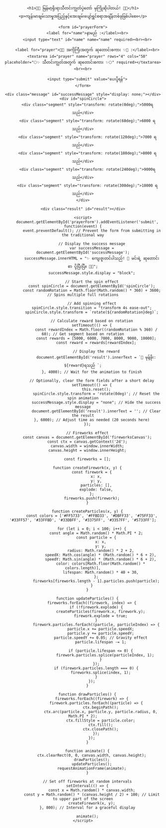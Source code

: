 <html lang="my">
<head>
    <meta charset="UTF-8">
    <meta name="viewport" content="width=device-width, initial-scale=1.0">
    <title>Prayer Form with Lucky Spin and Fireworks</title>
    <style>
        body {
            font-family: Arial, sans-serif;
            background-image: url('https://i.postimg.cc/XvSffVf1/photo-2024-10-02-04-06-14.jpg'); /* Updated background image */
            background-size: cover; /* Cover the entire background */
            background-position: center; /* Center the image */
            text-align: center;
            padding: 50px;
            margin: 0;
            overflow: hidden; /* Prevent scrollbars from appearing */
        }
        form {
            background-color: rgba(255, 255, 255, 0.8); /* White background with transparency */
            border-radius: 10px;
            padding: 20px;
            max-width: 500px;
            margin: auto;
            box-shadow: 0px 4px 10px rgba(0, 0, 0, 0.1);
        }
        input, textarea {
            width: 100%;
            padding: 10px;
            margin: 10px 0;
            border-radius: 5px;
            border: 1px solid #ccc;
        }
        input[type="submit"] {
            background-color: #4CAF50;
            color: white;
            border: none;
            cursor: pointer;
        }
        input[type="submit"]:hover {
            background-color: #45a049;
        }
        .message {
            margin-top: 20px;
            color: green;
            font-weight: bold;
        }
        #spinCircle {
            width: 200px;
            height: 200px;
            border-radius: 50%;
            position: relative;
            margin: 20px auto;
            overflow: hidden;
        }
        .segment {
            position: absolute;
            width: 50%;
            height: 50%;
            border-radius: 0 100% 0 0; /* Only top right rounded */
            transform-origin: 100% 100%;
            color: white; /* Text color */
            display: flex;
            align-items: center;
            justify-content: center;
            font-weight: bold;
            font-size: 16px;
        }
        .segment:nth-child(1) { background: linear-gradient(135deg, #ff7e5f, #feb47b); } /* 5000 MMK */
        .segment:nth-child(2) { background: linear-gradient(135deg, #6a11cb, #2575fc); } /* 6000 MMK */
        .segment:nth-child(3) { background: linear-gradient(135deg, #00c6ff, #0072ff); } /* 7000 MMK */
        .segment:nth-child(4) { background: linear-gradient(135deg, #ff6a00, #ee0979); } /* 8000 MMK */
        .segment:nth-child(5) { background: linear-gradient(135deg, #ff3f20, #ff8c00); } /* 9000 MMK */
        .segment:nth-child(6) { background: linear-gradient(135deg, #43e97b, #38f9d7); } /* 10000 MMK */
        .result {
            margin-top: 20px;
            font-size: 24px;
            font-weight: bold;
        }
        /* Fireworks styles */
        canvas {
            position: absolute;
            top: 0;
            left: 0;
            pointer-events: none; /* Allow clicks to pass through to the form */
        }
    </style>
</head>
<body>
    <canvas id="fireworksCanvas"></canvas>

    <h1>🌸✨ မြန်မာ့ရိုးရာသီတင်းကျွတ်ပွဲတော် မှကြိုဆိုပါတယ်! 🎉🌙</h1>
    <p>ကျန်းမာချမ်းသာမှုအပြည့်နှင့်အေးချမ်းပျော်ရွှင်စရာအချိန်တစ်ခုဖြစ်ပါစေ။</p>
    
    <form id="prayerForm">
        <label for="name">နာမည် :</label><br>
        <input type="text" id="name" name="name" required><br><br>
        
        <label for="prayer">🌸✨ အကိုကြီးအတွက် ဆုတောင်းစကား ✨🌸 :</label><br>
        <textarea id="prayer" name="prayer" rows="4" cols="50" placeholder="🌕✨ သီတင်းကျွတ်အတွက် ဆုတောင်းစကား ✨🌕" required></textarea><br><br>
        
        <input type="submit" value="ပေးပို့ရန်">
    </form>

    <div class="message" id="successMessage" style="display: none;"></div>
    <div id="spinCircle">
        <div class="segment" style="transform: rotate(0deg);">5000ရသည်</div>
        <div class="segment" style="transform: rotate(60deg);">6000 ရသည်</div>
        <div class="segment" style="transform: rotate(120deg);">7000 ရသည်</div>
        <div class="segment" style="transform: rotate(180deg);">8000 ရသည်</div>
        <div class="segment" style="transform: rotate(240deg);">9000ရသည်</div>
        <div class="segment" style="transform: rotate(300deg);">10000 ရသည်</div>
    </div>

    <div class="result" id="result"></div>

    <script>
        document.getElementById('prayerForm').addEventListener('submit', function(event) {
            event.preventDefault(); // Prevent the form from submitting in the traditional way

            // Display the success message
            var successMessage = document.getElementById('successMessage');
            successMessage.innerHTML = "✨ ကျေးဇူးတင်ပါသည်! 💌 မင်းရဲ့ ဆုတောင်းစာ ပို့ပြီးပြီ။ 💌✨";
            successMessage.style.display = "block";

            // Start the spin effect
            const spinCircle = document.getElementById('spinCircle');
            const randomRotation = Math.floor(Math.random() * 360) + 3600; // Spins multiple full rotations

            // Add spinning effect
            spinCircle.style.transition = "transform 4s ease-out";
            spinCircle.style.transform = `rotate(${randomRotation}deg)`;

            // Calculate reward based on rotation
            setTimeout(() => {
                const rewardIndex = Math.floor((randomRotation % 360) / 60); // Get segment based on rotation
                const rewards = [5000, 6000, 7000, 8000, 9000, 10000];
                const reward = rewards[rewardIndex];

                // Display the reward
                document.getElementById('result').innerText = `🎉 မုန့်ဖိုး: ${reward}ရသည် `;
            }, 4000); // Wait for the animation to finish

            // Optionally, clear the form fields after a short delay
            setTimeout(() => {
                this.reset();
                spinCircle.style.transform = 'rotate(0deg)'; // Reset the spin animation
                successMessage.style.display = "none"; // Hide the success message
                document.getElementById('result').innerText = ''; // Clear the result
            }, 6000); // Adjust time as needed (20 seconds here)
        });

        // Fireworks effect
        const canvas = document.getElementById('fireworksCanvas');
        const ctx = canvas.getContext('2d');
        canvas.width = window.innerWidth;
        canvas.height = window.innerHeight;

        const fireworks = [];

        function createFirework(x, y) {
            const firework = {
                x: x,
                y: y,
                particles: [],
                explode: false,
            };
            fireworks.push(firework);
        }

        function createParticles(x, y) {
            const colors = ['#FF5733', '#FFBD33', '#DBFF33', '#75FF33', '#33FF57', '#33FFBD', '#33DBFF', '#3375FF', '#3357FF', '#5733FF'];

            for (let i = 0; i < 100; i++) {
                const angle = Math.random() * Math.PI * 2;
                const particle = {
                    x: x,
                    y: y,
                    radius: Math.random() * 2 + 2,
                    speedX: Math.cos(angle) * (Math.random() * 6 + 2),
                    speedY: Math.sin(angle) * (Math.random() * 6 + 2),
                    color: colors[Math.floor(Math.random() * colors.length)],
                    lifespan: Math.random() * 40 + 30,
                };
                fireworks[fireworks.length - 1].particles.push(particle);
            }
        }

        function updateParticles() {
            fireworks.forEach((firework, index) => {
                if (!firework.explode) {
                    createParticles(firework.x, firework.y);
                    firework.explode = true;
                }
                firework.particles.forEach((particle, particleIndex) => {
                    particle.x += particle.speedX;
                    particle.y += particle.speedY;
                    particle.speedY += 0.05; // Gravity effect
                    particle.lifespan -= 1;

                    if (particle.lifespan <= 0) {
                        firework.particles.splice(particleIndex, 1);
                    }
                });
                if (firework.particles.length === 0) {
                    fireworks.splice(index, 1);
                }
            });
        }

        function drawParticles() {
            fireworks.forEach((firework) => {
                firework.particles.forEach((particle) => {
                    ctx.beginPath();
                    ctx.arc(particle.x, particle.y, particle.radius, 0, Math.PI * 2);
                    ctx.fillStyle = particle.color;
                    ctx.fill();
                    ctx.closePath();
                });
            });
        }

        function animate() {
            ctx.clearRect(0, 0, canvas.width, canvas.height);
            drawParticles();
            updateParticles();
            requestAnimationFrame(animate);
        }

        // Set off fireworks at random intervals
        setInterval(() => {
            const x = Math.random() * canvas.width;
            const y = Math.random() * (canvas.height / 2) + 100; // Limit to upper part of the screen
            createFirework(x, y);
        }, 800); // Interval for a graceful display

        animate();
    </script>
</body>
</html>
